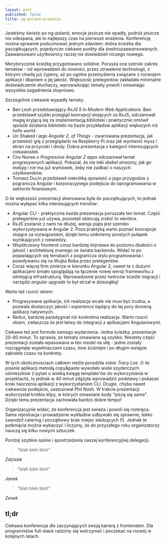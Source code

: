 ```yaml
---
layout: post
published: false
title: ng-poland-wrazenia
---
```


Jesteśmy świeżo po ng-poland, emocje jeszcze nie opadły, podróż jeszcze nie odespana, ale to najlepszy czas na pierwsze wrażenia. Konferencję można sprawnie podsumować jednym zdaniem: dobra ścieżka dla początkujących, pojedyncze ciekawe punkty dla średniozaawansowanych. Zaawansowani użytkownicy raczej nie dowiedzieli niczego nowego.

Merytorycznie ścieżkę przygotowano solidnie. Porusza ona szeroki zakres tematów - od wprowadzeń do nowości, przez utrwalenie technologii, z którymi chwilę już żyjemy, aż po ogólne przemyślenia związane z rozwojem aplikacji i dbaniem o jej jakość. Większość prelegentów zakładała minimalne doświadczenie słuchaczy, wprowadzając tematy powoli i omawiając wszystkie zagadnienia stopniowo.

Szczególnie ciekawie wypadły tematy:
- Ben Lesh przedstawiający _RxJS 5 In Modern Web Applications_. Ben przedstawił szybki przegląd koncepcji stojących za RxJS, odczarował magię kryjącą się za implementacją biblioteki i praktycznie omówił sposób działania biblioteki na bazie przykładów aplikacji większych niż _hello world_.
- Uri Shaked i jego _Angular 2, of Things_ - zwariowana prezentacja, jak przenieść grę z przeglądarki na Respberry Pi oraz jak wymienić mysz i ekran na przyciski i diody. Dobra prezentacja z kategorii interesujących ciekawostek.
- Ciro Nunes o _Progressive Angular 2 apps_ odczarował temat progresywnych aplikacji. Pokazał, że _nie taki diabeł straszny, jak go malują_ i nie ma już wymówek, żeby nie zadbać o naszych użytkowników.
- Tomasz Ducin przedstawił niekrótką opowieść o jego przygodzie z pogranicza Angular i korporacyjnego podejścia do oprogramowania w sektorze finansowym.

O ile większość prezentacji skierowana była do początkujących, to jednak można wyłapać kilka interesujących trendów:
- Angular CLI - praktycznie każda prezentacja poruszała ten temat. Część prelegentów już używa, pozostali obiecują zrobić to wkrótce.
- RxJS zostanie z nami na dłużej, wersja piąta jest szeroko wykorzystywana w Angular 2. Poza praktyką warto poznać koncepcje stojące za rozwiązaniem, dzięki temu unikniemy prostych pułapek wynikających z niewiedzy.
- Współczesny frontend coraz bardziej dojrzewa do poziomu dbałości o jakość i architekturę znanego ze świata backendu. Widać to po pojawiających się tematach z pogranicza stylu programowania i powoływaniu się na Wujka Boba przez prelegentów.
- Coraz więcej firm zmierza w kierunku Angular 2, nawet te z dużymi aplikacjami śmiało spoglądają na łączenie nowej wersji frameworku z istniejącą infrastrukturą. Wprowadzenie przez twórców ścieżki migracji i narzędzi _angular upgrade_ to był strzał w dziesiątkę!

Warto też rzucić okiem:
- Progresywane aplikacje, ich realizacja wcale nie musi być trudna, a pozwala dostarczyć jakość i _experience_ będący do tej pory domeną aplikacji natywnych.
- Redux, bardziej paradygmat niż konkretna realizacja. Warto rzucić okiem, zwłaszcza że jest łatwy do integracji z aplikacjami Angularowymi.

Ciekawa też jest formuła samego wydarzenia. Jedna ścieżka, prezentacje 20-40 minut. To sprawia, że tematy omawiane są szybko. Niestety część prezentacji została wpasowana w ten model na siłę - jedne zostały rozciągnięte wypełniaczami czasu, inne ściśnięte i po długim wstępie zabrakło czasu na konkrety.

W tych okolicznościach całkiem nieźle poradziła sobie _Tracy Lee_. O ile pisanie aplikacji metodą copy&paste wywołało wiele szyderczych uśmieszków (i pytań o wielką księgę template'ów do wykorzystania w projektach), to jednak w 40 minut zdążyła wprowadzić podstawy i pokazać kroki tworzenia aplikacji z wykorzystaniem CLI. Drugie, chyba nawet ciekawsze podejście, zastosował _Phil Nash_. W trakcie prezentacji wykorzystał krótkie klipy, w których omawiane kody "piszą się same". Dzięki temu prezentacja zachowała bardzo dobre tempo!

Organizacyjnie widać, że konferencja jest świeża i powoli się rozkręca. Sama rejestracja i prowadzenie wykładów odbywało się sprawnie, lekko zawodził catering i początkowy brak miejsc siedzących (!). Jednak te potknięcia można wybaczyć i liczymy, że do przyszłego roku organizatorzy nauczą się kilku nowych sztuczek.

Poniżej szybkie opinie i spostrzeżenia naszej konferencyjnej delegacji.

> "blah bleh bloh"

_Zdzisiek_


> "blah bleh bloh"

_Janek_


> "blah bleh bloh"

_Zenek_

## tl;dr

Ciekawa konferencja dla zaczynających swoją karierę z frontendem. Dla programistów full-stack radzimy się wstrzymać i poczekać na rozwój w kolejnych latach.
